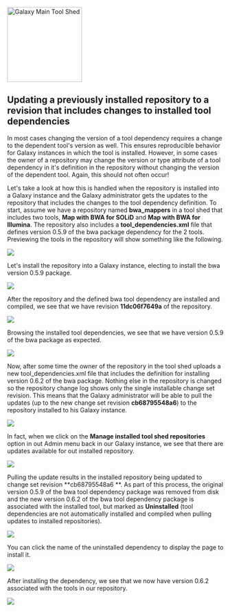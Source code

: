<div class='center'> <a href='http://toolshed.g2.bx.psu.edu'><img src="/src/images/logos/ToolShed.jpg" alt="Galaxy Main Tool Shed" height="174" /></a> </div>

## Updating a previously installed repository to a revision that includes changes to installed tool dependencies

In most cases changing the version of a tool dependency requires a change to the dependent tool's version as well.  This ensures reproducible behavior for Galaxy instances in which the tool is installed.  However, in some cases the owner of a repository may change the version or type attribute of a tool dependency in it's definition in the repository without changing the version of the dependent tool.  Again, this should not often occur!

Let's take a look at how this is handled when the repository is installed into a Galaxy instance and the Galaxy administrator gets the updates to the repository that includes the changes to the tool dependency definition.  To start, assume we have a repository named **bwa_mappers** in a tool shed that includes two tools, **Map with BWA for SOLiD** and **Map with BWA for Illumina**.  The repository also includes a **tool_dependencies.xml** file that defines version 0.5.9 of the bwa package dependency for the 2 tools.  Previewing the tools in the repository will show something like the following.

![](/updating-to-revision-with-tool-dependencies/bwa_mappers_059.png)

Let's install the repository into a Galaxy instance, electing to install the bwa version 0.5.9 package.

![](/updating-to-revision-with-tool-dependencies/install_bwa_059.png)

After the repository and the defined bwa tool dependency are installed and compiled, we see that we have revision **11dc06f7649a** of the repository.

![](/updating-to-revision-with-tool-dependencies/bwa_059_installed.png)

Browsing the installed tool dependencies, we see that we have version 0.5.9 of the bwa package as expected.

![](/updating-to-revision-with-tool-dependencies/bwa_059_tool_dependencies.png)

Now, after some time the owner of the repository in the tool shed uploads a new tool_dependencies.xml file that includes the definition for installing version 0.6.2 of the bwa package.  Nothing else in the repository is changed so the repository change log shows only the single installable change set revision.  This means that the Galaxy administrator will be able to pull the updates (up to the new change set revision **cb68795548a6**) to the repository installed to his Galaxy instance.

![](/updating-to-revision-with-tool-dependencies/bwa_changelog.png)

In fact, when we click on the **Manage installed tool shed repositories** option in out Admin menu back in our Galaxy instance, we see that there are updates available for out installed repository.

![](/updating-to-revision-with-tool-dependencies/bwa_updates_available.png)

Pulling the update results in the installed repository being updated to change set revision **cb68795548a6 **.  As part of this process, the original version 0.5.9 of the bwa tool dependency package was removed from disk and the new version 0.6.2 of the bwa tool dependency package is associated with the installed tool, but marked as **Uninstalled** (tool dependencies are not automatically installed and compiled when pulling updates to installed repositories).

![](/updating-to-revision-with-tool-dependencies/bwa_updates_pulled.png)

You can click the name of the uninstalled dependency to display the page to install it.

![](/updating-to-revision-with-tool-dependencies/install_bwa_062.png)

After installing the dependency, we see that we now have version 0.6.2 associated with the tools in our repository.

![](/updating-to-revision-with-tool-dependencies/bwa_062_installed.png)
